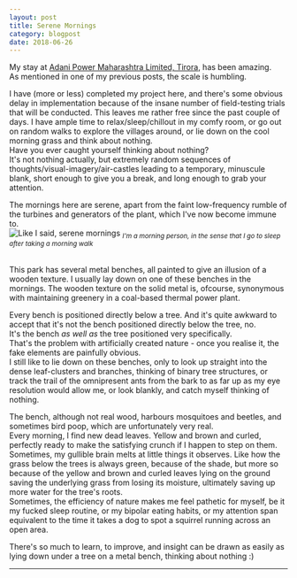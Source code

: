 ```yaml
---
layout: post
title: Serene Mornings
category: blogpost
date: 2018-06-26
---
```


My stay at [Adani Power Maharashtra Limited, Tirora](http://www.adanipower.com/businesses/operational-power-plants/tiroda), has been amazing.<br>
As mentioned in one of my previous posts, the scale is humbling.<br>

I have (more or less) completed my project here, and there's some obvious delay in implementation because of the insane number of field-testing trials that will be conducted. This leaves me rather free since the past couple of days. I have ample time to relax/sleep/chillout in my comfy room, or go out on random walks to explore the villages around, or lie down on the cool morning grass and think about nothing.<br>
Have you ever caught yourself thinking about nothing?<br>
It's not nothing actually, but extremely random sequences of thoughts/visual-imagery/air-castles leading to a temporary, minuscule blank, short enough to give you a break, and long enough to grab your attention.

The mornings here are serene, apart from the faint low-frequency rumble of the turbines and generators of the plant, which I've now become immune to.<br>
![Like I said, serene mornings](/assets/blog/sereneMorning.jpg "Generic Serene Morning")
<sub>*I'm a morning person, in the sense that I go to sleep after taking a morning walk*</sub>
<br>
<br>

This park has several metal benches, all painted to give an illusion of a wooden texture. I usually lay down on one of these benches in the mornings. The wooden texture on the solid metal is, ofcourse, synonymous with maintaining greenery in a coal-based thermal power plant.<br>

Every bench is positioned directly below a tree. And it's quite awkward to accept that it's not the bench positioned directly below the tree, no.<br>
It's the bench *as well as* the tree positioned very specifically.<br>
That's the problem with artificially created nature - once you realise it, the fake elements are painfully obvious.<br>
I still like to lie down on these benches, only to look up straight into the dense leaf-clusters and branches, thinking of binary tree structures, or track the trail of the omnipresent ants from the bark to as far up as my eye resolution would allow me, or look blankly, and catch myself thinking of nothing.

The bench, although not real wood, harbours mosquitoes and beetles, and sometimes bird poop, which are unfortunately very real.<br>
Every morning, I find new dead leaves. Yellow and brown and curled, perfectly ready to make the satisfying crunch if I happen to step on them.<br>
Sometimes, my gullible brain melts at little things it observes. Like how the grass below the trees is always green, because of the shade, but more so because of the yellow and brown and curled leaves lying on the ground saving the underlying grass from losing its moisture, ultimately saving up more water for the tree's roots.<br>
Sometimes, the efficiency of nature makes me feel pathetic for myself, be it my fucked sleep routine, or my bipolar eating habits, or my attention span equivalent to the time it takes a dog to spot a squirrel running across an open area.

There's so much to learn, to improve, and insight can be drawn as easily as lying down under a tree on a metal bench, thinking about nothing :)

_______
